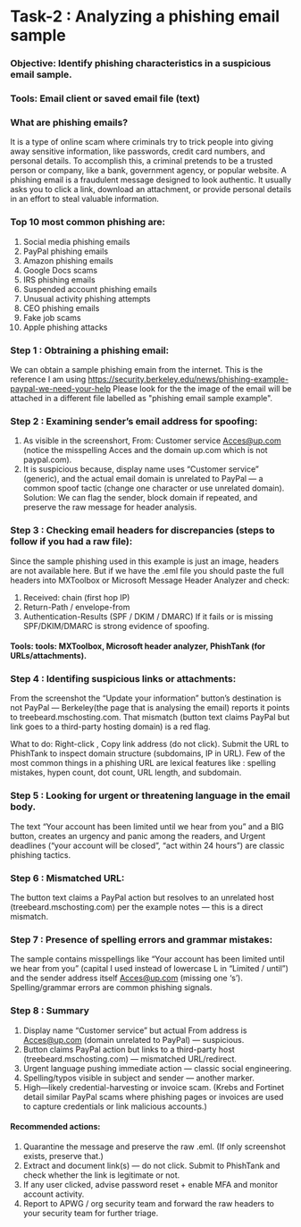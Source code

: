 # Task-2 : Analyzing a phishing email sample

### Objective: Identify phishing characteristics in a suspicious email sample.
### Tools:  Email client or saved email file (text)

### What are phishing emails?
It is a type of online scam where criminals try to trick people into giving away sensitive information, like passwords, credit card numbers, and personal details. To accomplish this, a criminal pretends to be a trusted person or company, like a bank, government agency, or popular website.
A phishing email is a fraudulent message designed to look authentic. It usually asks you to click a link, download an attachment, or provide personal details in an effort to steal valuable information.

### Top 10 most common phishing are:
1. Social media phishing emails
2. PayPal phishing emails
3. Amazon phishing emails
4. Google Docs scams
5. IRS phishing emails
6. Suspended account phishing emails
7. Unusual activity phishing attempts
8. CEO phishing emails
9. Fake job scams
10. Apple phishing attacks

### Step 1 : Obtraining a phishing email:
We can obtain a sample phishing emain from the internet.
This is the reference I am using https://security.berkeley.edu/news/phishing-example-paypal-we-need-your-help
Please look for the the image of the email will be attached in a different file labelled as "phishing email sample example".

### Step 2 : Examining sender’s email address for spoofing:
1. As visible in the screenshort, From: Customer service <Acces@up.com> (notice the misspelling Acces and the domain up.com which is not paypal.com).
2. It is suspicious because, display name uses “Customer service” (generic), and the actual email domain is unrelated to PayPal — a common spoof tactic (change one character or use unrelated domain).
Solution: We can flag the sender, block domain if repeated, and preserve the raw message for header analysis.

### Step 3 : Checking email headers for discrepancies (steps to follow if you had a raw file):
Since the sample phishing used in this example is just an image, headers are not available here.
But if we have the .eml file you should paste the full headers into MXToolbox or Microsoft Message Header Analyzer and check:
1. Received: chain (first hop IP)
2. Return-Path / envelope-from
3. Authentication-Results (SPF / DKIM / DMARC)
If it fails or is missing SPF/DKIM/DMARC is strong evidence of spoofing.
#### Tools: tools: MXToolbox, Microsoft header analyzer, PhishTank (for URLs/attachments).

### Step 4 : Identifing suspicious links or attachments:
From the screenshot the “Update your information” button’s destination is not PayPal — Berkeley(the page that is analysing the email) reports it points to treebeard.mschosting.com. That mismatch (button text claims PayPal but link goes to a third-party hosting domain) is a red flag.

What to do: Right-click , Copy link address (do not click). Submit the URL to PhishTank to inspect domain structure (subdomains, IP in URL).
Few of the most common things in a phishing URL are lexical features like : spelling mistakes, hypen count, dot count, URL length, and subdomain.

### Step 5 : Looking for urgent or threatening language in the email body.
The text “Your account has been limited until we hear from you” and a BIG button, creates an urgency and panic among the readers, and Urgent deadlines (“your account will be closed”, “act within 24 hours”) are classic phishing tactics.

### Step 6 : Mismatched URL:
The button text claims a PayPal action but resolves to an unrelated host (treebeard.mschosting.com) per the example notes — this is a direct mismatch.

### Step 7 : Presence of spelling errors and grammar mistakes:
The sample contains misspellings like “Your account has been Iimited untiI we hear from you” (capital I used instead of lowercase L in “Limited / until”) and the sender address itself Acces@up.com (missing one ‘s’). Spelling/grammar errors are common phishing signals.

### Step 8 : Summary
 1. Display name “Customer service” but actual From address is Acces@up.com (domain unrelated to PayPal) — suspicious.
 2. Button claims PayPal action but links to a third-party host (treebeard.mschosting.com) — mismatched URL/redirect.
 3. Urgent language pushing immediate action — classic social engineering.
 4. Spelling/typos visible in subject and sender — another marker.
 5. High—likely credential-harvesting or invoice scam. (Krebs and Fortinet detail similar PayPal scams where phishing pages or invoices are used to capture credentials or link malicious accounts.)

#### Recommended  actions:
 1. Quarantine the message and preserve the raw .eml. (If only screenshot exists, preserve that.)
 2. Extract and document link(s) — do not click. Submit to PhishTank and check whether the link is legitimate or not.
 3. If any user clicked, advise password reset + enable MFA and monitor account activity.
 4. Report to APWG / org security team and forward the raw headers to your security team for further triage.
